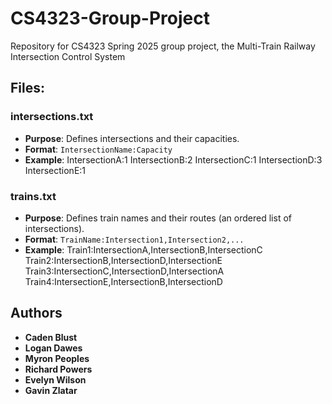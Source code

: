 # CS4323-Group-Project
Repository for CS4323 Spring 2025 group project, the Multi-Train Railway Intersection Control System

## Files:
### intersections.txt
- **Purpose**: Defines intersections and their capacities.
- **Format**: `IntersectionName:Capacity`
- **Example**:
IntersectionA:1 IntersectionB:2 IntersectionC:1 IntersectionD:3 IntersectionE:1

### trains.txt
- **Purpose**: Defines train names and their routes (an ordered list of intersections).
- **Format**: `TrainName:Intersection1,Intersection2,...`
- **Example**:
Train1:IntersectionA,IntersectionB,IntersectionC Train2:IntersectionB,IntersectionD,IntersectionE Train3:IntersectionC,IntersectionD,IntersectionA Train4:IntersectionE,IntersectionB,IntersectionD

## Authors
- **Caden Blust**
- **Logan Dawes**
- **Myron Peoples**
- **Richard Powers**
- **Evelyn Wilson**
- **Gavin Zlatar**
